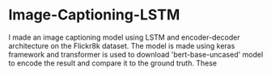 # Image-Captioning-LSTM
I made an image captioning model using LSTM and encoder-decoder architecture on the Flickr8k dataset. The model is made using keras framework and transformer is used to download 'bert-base-uncased' model to encode the result and compare it to the ground truth.
These
